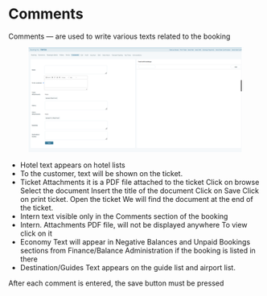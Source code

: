 # Comments

Comments — are used to write various texts related to the booking&#x20;

<figure><img src="../../.gitbook/assets/image (1).png" alt=""><figcaption></figcaption></figure>

* Hotel text appears on hotel lists&#x20;
* To the customer, text will be shown on the ticket.&#x20;
* Ticket Attachments it is a PDF file attached to the ticket Click on browse Select the document Insert the title of the document Click on Save Click on print ticket. Open the ticket We will find the document at the end of the ticket.&#x20;
* Intern text visible only in the Comments section of the booking&#x20;
* Intern. Attachments PDF file, will not be displayed anywhere To view click on it&#x20;
* Economy Text will appear in Negative Balances and Unpaid Bookings sections from Finance/Balance Administration if the booking is listed in there&#x20;
* Destination/Guides Text appears on the guide list and airport list.&#x20;

After each comment is entered, the save button must be pressed
